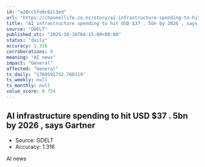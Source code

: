 ```yaml
---
id: "a20cc5fe8c62c3ed"
url: "https://channellife.co.nz/story/ai-infrastructure-spending-to-hit-usd-37-5bn-by-2026-says-gartner"
title: "AI infrastructure spending to hit USD $37 . 5bn by 2026 , says Gartner"
source: "GDELT"
published_utc: "2025-10-16T04:15:00+00:00"
status: "daily"
accuracy: 1.316
corroborations: 0
meaning: "AI news"
impact: "General"
affected: "General"
ts_daily: "1760591732.768319"
ts_weekly: null
ts_monthly: null
value_score: 0.754
---
```

## AI infrastructure spending to hit USD $37 . 5bn by 2026 , says Gartner

- Source: GDELT
- Accuracy: 1.316

AI news
